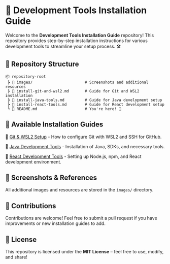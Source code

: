 # 🚀 Development Tools Installation Guide

Welcome to the **Development Tools Installation Guide** repository! This repository provides step-by-step installation instructions for various development tools to streamline your setup process. 🛠️

## 📂 Repository Structure

```
📦 repository-root
 ┣ 📂 images/                       # Screenshots and additional resources
 ┣ 📜 install-git-and-wsl2.md       # Guide for Git and WSL2 installation
 ┣ 📜 install-java-tools.md         # Guide for Java development setup
 ┣ 📜 install-react-tools.md        # Guide for React development setup
 ┗ 📜 README.md                     # You're here! 🎉
```

## 📖 Available Installation Guides

🔹 [Git & WSL2 Setup](install-git-and-wsl2.md) - How to configure Git with WSL2 and SSH for GitHub.

🔹 [Java Development Tools](install-java-tools.md) - Installation of Java, SDKs, and necessary tools.

🔹 [React Development Tools](install-react-tools.md) - Setting up Node.js, npm, and React development environment.

## 📸 Screenshots & References

All additional images and resources are stored in the `images/` directory.

## 🤝 Contributions

Contributions are welcome! Feel free to submit a pull request if you have improvements or new installation guides to add.

## 📜 License

This repository is licensed under the **MIT License** – feel free to use, modify, and share!
